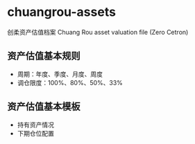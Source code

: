 # chuangrou-assets
创柔资产估值档案 Chuang Rou asset valuation file (Zero Cetron)

## 资产估值基本规则
- 周期：年度、季度、月度、周度
- 调仓限度：100%、80%、50%、33%

## 资产估值基本模板
- 持有资产情况
- 下期仓位配置
